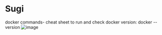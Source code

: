 # Sugi
docker commands- cheat sheet
to run and check docker version: docker --version
![image](https://user-images.githubusercontent.com/97328875/163902655-8c1e885e-9b8e-4644-b665-3e5ede4debd6.png)

